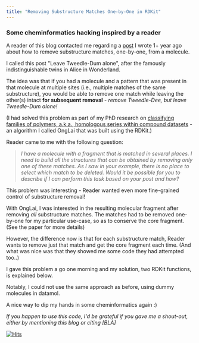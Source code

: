 ```yaml
---
title: "Removing Substructure Matches One-by-One in RDKit"
---
```

### Some cheminformatics hacking inspired by a reader

A reader of this blog contacted me regarding a [post](https://adelenel.ai/deleteonesubstructure) I wrote 1+ year ago about how to remove substructure matches, one-by-one, from a molecule.

I called this post "Leave Tweedle-Dum alone", after the famously indistinguishable twins in Alice in Wonderland. 

The idea was that if you had a molecule and a pattern that was present in that molecule at multiple sites (i.e., multiple matches of the same substructure), you would be able to remove one match while leaving the other(s) intact **for subsequent removal** - *remove Tweedle-Dee, but leave Tweedle-Dum alone!*

(I had solved this problem as part of my PhD research on [classifying families of polymers, a.k.a., homologous series within compound datasets](https://jcheminf.biomedcentral.com/articles/10.1186/s13321-022-00663-y) - an algorithm I called OngLai that was built using the RDKit.)

Reader came to me with the following question:

> *I have a molecule with a fragment that is matched in several places. I need to build all the structures that can be obtained by removing only one of these matches. As I saw in your example, there is no place to select which match to be deleted. Would it be possible for you to describe if I can perform this task based on your post and how?*

This problem was interesting - Reader wanted even more fine-grained control of substructure removal!

With OngLai, I was interested in the resulting molecular fragment after removing *all* substructure matches. The matches had to be removed one-by-one for my particular use-case, so as to conserve the core fragment. (See the paper for more details)

However, the difference now is that for each substructure match, Reader wants to remove just that match and get the core fragment each time. (And what was nice was that they showed me some code they had attempted too..)

I gave this problem a go one morning and my solution, two RDKit functions, is explained below.

Notably, I could not use the same approach as before, using dummy molecules in datamol.

A nice way to dip my hands in some cheminformatics again :)

*If you happen to use this code, I'd be grateful if you gave me a shout-out, either by mentioning this blog or citing [BLA]*


















[![Hits](https://hits.seeyoufarm.com/api/count/incr/badge.svg?url=https%3A%2F%2Fadelenel.ai%2Ficcm5%2F&count_bg=%2379C83D&title_bg=%23555555&icon=&icon_color=%23E7E7E7&title=hits&edge_flat=false)](https://hits.seeyoufarm.com)




